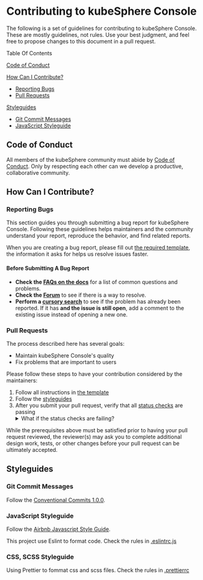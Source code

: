 # Contributing to kubeSphere Console

The following is a set of guidelines for contributing to kubeSphere Console. These are mostly guidelines, not rules. Use your best judgment, and feel free to propose changes to this document in a pull request.

Table Of Contents

[Code of Conduct](#code-of-conduct)

[How Can I Contribute?](#how-can-i-contribute)
  * [Reporting Bugs](#reporting-bugs)
  * [Pull Requests](#pull-requests)

[Styleguides](#styleguides)
  * [Git Commit Messages](#git-commit-messages)
  * [JavaScript Styleguide](#javascript-styleguide)

## Code of Conduct
All members of the kubeSphere community must abide by [Code of Conduct](docs/code-of-conduct.md). Only by respecting each other can we develop a productive, collaborative community.

## How Can I Contribute?

### Reporting Bugs

This section guides you through submitting a bug report for kubeSphere Console. Following these guidelines helps maintainers and the community understand your report, reproduce the behavior, and find related reports.

When you are creating a bug report, please fill out [the required template](https://github.com/kubeSphere/console/blob/master/.github/ISSUE_TEMPLATE/bug_report.md), the information it asks for helps us resolve issues faster.

#### Before Submitting A Bug Report

* **Check the [FAQs on the docs](https://kubeSphere.io/docs/v2.1/zh-CN/faq/faq-console/)** for a list of common questions and problems.
* **Check the [Forum](https://kubeSphere.io/forum/)** to see if there is a way to resolve.
* **Perform a [cursory search](https://github.com/kubeSphere/console/issues)** to see if the problem has already been reported. If it has **and the issue is still open**, add a comment to the existing issue instead of opening a new one.

### Pull Requests

The process described here has several goals:

- Maintain kubeSphere Console's quality
- Fix problems that are important to users

Please follow these steps to have your contribution considered by the maintainers:

1. Follow all instructions in [the template](https://github.com/kubeSphere/console/blob/master/.github/PULL_REQUEST_TEMPLATE.md)
2. Follow the [styleguides](#styleguides)
3. After you submit your pull request, verify that all [status checks](https://help.github.com/articles/about-status-checks/) are passing <details><summary>What if the status checks are failing?</summary>If a status check is failing, and you believe that the failure is unrelated to your change, please leave a comment on the pull request explaining why you believe the failure is unrelated. A maintainer will re-run the status check for you. If we conclude that the failure was a false positive, then we will open an issue to track that problem with our status check suite.</details>

While the prerequisites above must be satisfied prior to having your pull request reviewed, the reviewer(s) may ask you to complete additional design work, tests, or other changes before your pull request can be ultimately accepted.

## Styleguides

### Git Commit Messages

Follow the [Conventional Commits 1.0.0](https://www.conventionalcommits.org/en/v1.0.0/).

### JavaScript Styleguide

Follow the [Airbnb Javascript Style Guide](https://github.com/airbnb/javascript#table-of-contents).

This project use Eslint to format code. Check the rules in [.eslintrc.js](../.eslintrc.js)

### CSS, SCSS Styleguide

Using Prettier to fommat css and scss files. Check the rules in [.prettierrc](../.prettierrc)